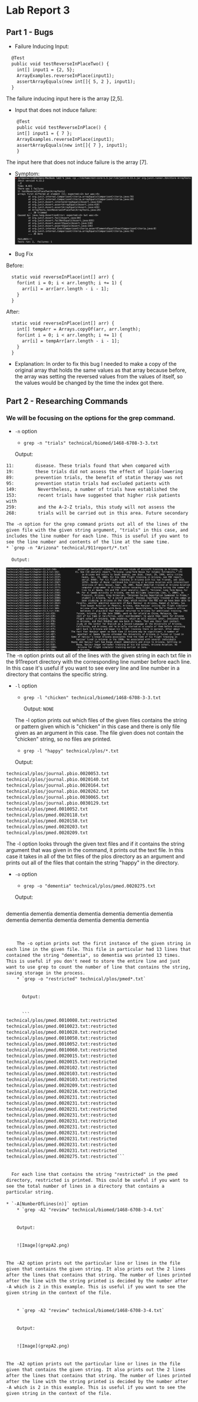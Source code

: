 # Lab Report 3

## Part 1 - Bugs
* Failure Inducing Input:
```
  @Test
  public void testReverseInPlaceTwo() {
    int[] input1 = {2, 5};
    ArrayExamples.reverseInPlace(input1);
    assertArrayEquals(new int[]{ 5, 2 }, input1);
  }
```
The failure inducing input here is the array [2,5].

* Input that does not induce failure:
```
	@Test 
	public void testReverseInPlace() {
    int[] input1 = { 7 };
    ArrayExamples.reverseInPlace(input1);
    assertArrayEquals(new int[]{ 7 }, input1);
	}
```
The input here that does not induce failure is the array [7].

* Symptom:
![Image](symptom.png)

* Bug Fix

Before:
```
  static void reverseInPlace(int[] arr) {
    for(int i = 0; i < arr.length; i += 1) {
      arr[i] = arr[arr.length - i - 1];
    }
  }
```

After:
```
  static void reverseInPlace(int[] arr) {
    int[] tempArr = Arrays.copyOf(arr, arr.length);
    for(int i = 0; i < arr.length; i += 1) {
      arr[i] = tempArr[arr.length - i - 1];
    }
  }
```

* Explanation: In order to fix this bug I needed to make a copy of the original array that holds the same values as that array because before, the array was setting the reversed values from the values of itself, so the values would be changed by the time the index got there.

## Part 2 - Researching Commands

### We will be focusing on the options for the **grep** command.

* `-n` option
	* `grep -n "trials" technical/biomed/1468-6708-3-3.txt`

   Output:
```
11:        disease. These trials found that when compared with
19:        these trials did not assess the effect of lipid-lowering
89:        prevention trials, the benefit of statin therapy was not
95:        prevention statin trials had excluded patients with
149:        Nevertheless, a number of trials have established the
153:        recent trials have suggested that higher risk patients with
259:        and the A-2-Z trials, this study will not assess the
268:        trials will be carried out in this area. Future secondary
```

    The -n option for the grep command prints out all of the lines of the given file with the given string argument, "trials" in this case, and includes the line number for each line. This is useful if you want to see the line number and contents of the line at the same time.
	* `grep -n "Arizona" technical/911report/*.txt`
      
      Output:
![Image](grepn.png)
The -n option prints out all of the lines with the given string in each txt file in the 911report directory with the corresponding line number before each line. In this case it's useful if you want to see every line and line number in a directory that contains the specific string. 

* `-l` option
	* `grep -l "chicken" technical/biomed/1468-6708-3-3.txt`

    	Output: `NONE`


   The -l option prints out which files of the given files contains the string or pattern given which is "chicken" in this case and there is only file given as an argument in this case. The file given does not contain the "chicken" string, so no files are printed.


	* `grep -l "happy" technical/plos/*.txt`
	

  	Output:

  
```
technical/plos/journal.pbio.0020053.txt
technical/plos/journal.pbio.0020140.txt
technical/plos/journal.pbio.0020164.txt
technical/plos/journal.pbio.0020262.txt
technical/plos/journal.pbio.0030065.txt
technical/plos/journal.pbio.0030129.txt
technical/plos/pmed.0010052.txt
technical/plos/pmed.0020118.txt
technical/plos/pmed.0020158.txt
technical/plos/pmed.0020203.txt
technical/plos/pmed.0020209.txt
```


  The -l option looks through the given text files and if it contains the string argument that was given in the command, it prints out the text 
 file. In this case it takes in all of the txt files of the plos directory as an argument and prints out all of the files that contain the string "happy" in the directory.

* `-o` option
	* `grep -o "dementia" technical/plos/pmed.0020275.txt`


	Output:


   ```
dementia
dementia
dementia
dementia
dementia
dementia
dementia
dementia
dementia
dementia
dementia
dementia
dementia
```


    The -o option prints out the first instance of the given string in each line in the given file. This file in particular had 13 lines that contained the string "dementia", so dementia was printed 13 times. This is useful if you don't need to store the entire line and just want to use grep to count the number of line that contains the string, saving storage in the process.
	* `grep -o "restricted" technical/plos/pmed*.txt`


      Output:


      ```
technical/plos/pmed.0010008.txt:restricted
technical/plos/pmed.0010023.txt:restricted
technical/plos/pmed.0010028.txt:restricted
technical/plos/pmed.0010050.txt:restricted
technical/plos/pmed.0010052.txt:restricted
technical/plos/pmed.0010060.txt:restricted
technical/plos/pmed.0020015.txt:restricted
technical/plos/pmed.0020015.txt:restricted
technical/plos/pmed.0020102.txt:restricted
technical/plos/pmed.0020103.txt:restricted
technical/plos/pmed.0020103.txt:restricted
technical/plos/pmed.0020209.txt:restricted
technical/plos/pmed.0020216.txt:restricted
technical/plos/pmed.0020231.txt:restricted
technical/plos/pmed.0020231.txt:restricted
technical/plos/pmed.0020231.txt:restricted
technical/plos/pmed.0020231.txt:restricted
technical/plos/pmed.0020231.txt:restricted
technical/plos/pmed.0020231.txt:restricted
technical/plos/pmed.0020231.txt:restricted
technical/plos/pmed.0020231.txt:restricted
technical/plos/pmed.0020231.txt:restricted
technical/plos/pmed.0020231.txt:restricted
technical/plos/pmed.0020275.txt:restricted```


  For each line that contains the string "restricted" in the pmed directory, restricted is printed. This could be useful if you want to see the total number of lines in a directory that contains a particular string.

* `-A[NumberOfLines(n)]` option
	* `grep -A2 "review" technical/biomed/1468-6708-3-4.txt`


	Output:


	![Image](grepA2.png)


The -A2 option prints out the particular line or lines in the file given that contains the given string. It also prints out the 2 lines after the lines that contains that string. The number of lines printed after the line with the string printed is decided by the number after -A which is 2 in this example. This is useful if you want to see the given string in the context of the file.


	* `grep -A2 "review" technical/biomed/1468-6708-3-4.txt`


	Output:


	![Image](grepA2.png)


The -A2 option prints out the particular line or lines in the file given that contains the given string. It also prints out the 2 lines after the lines that contains that string. The number of lines printed after the line with the string printed is decided by the number after -A which is 2 in this example. This is useful if you want to see the given string in the context of the file.
